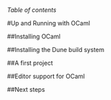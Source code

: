 <!-- ((! set title Up and Running with OCaml !)) ((! set learn !)) -->

*Table of contents*

#Up and Running with OCaml

##Installing OCaml

##Installing the Dune build system

##A first project

##Editor support for OCaml

##Next steps

